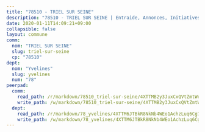 ```yaml
---
title: "78510 - TRIEL SUR SEINE"
description: "78510 - TRIEL SUR SEINE | Entraide, Annonces, Initiatives"
date: 2020-01-11T14:09:21+09:00
collapsible: false
layout: commune
comm:
  nom: "TRIEL SUR SEINE"
  slug: triel-sur-seine
  cp: "78510"
dept:
  nom: "Yvelines"
  slug: yvelines
  num: "78"
peerpad:
  comm:
    read_path: /r/markdown/78510_triel-sur-seine/4XTTMB2y3JuxCxQVtZmtWofLgVPmWwEUU4oPksWaX8jje5ndc
    write_path: /w/markdown/78510_triel-sur-seine/4XTTMB2y3JuxCxQVtZmtWofLgVPmWwEUU4oPksWaX8jje5ndc-K3TgToX5ka43gww9qPbseNLixVYD32P127xLAdFC9SRtM5BKYcBsdK3JvRW5jQYgGo6cFSAncLLm1TvtBeNhX3QEPgsFSggvG2Fhpik9Hd4awZfJ6pnawJPCkcLMafugnTQn2jCJ
  dept:
    read_path: /r/markdown/78_yvelines/4XTTM6JTBkR8NkNb4WEo1AchzLuq6Cg73ydg7w9pErcQZA13p
    write_path: /w/markdown/78_yvelines/4XTTM6JTBkR8NkNb4WEo1AchzLuq6Cg73ydg7w9pErcQZA13p-K3TgUBFRQCPZwoWqJkunXeSjdgbtU3xzUSsui8DBc3rCTw6mbo4gNvfQRdE99JD3AnVW7fzseq687LKfGWCfAPajih5ByiZ3SpFz1r449oWaDnM5BHKZTbYtf6pEhRvzWbcazhrS
---
```


